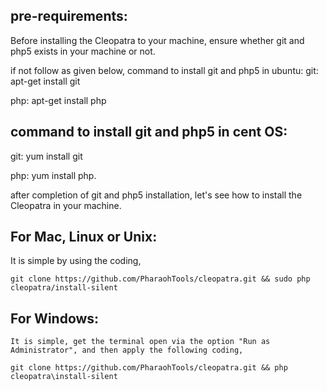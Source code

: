 pre-requirements:
-----------------

Before installing the Cleopatra to your machine, ensure whether git and php5 exists in your machine or not.

if not follow as given below,
	command to install git and php5 in ubuntu:
git:
	apt-get install git

php:
	apt-get install php

command to install git and php5 in cent OS:
-------------------------------------------

git:
	yum install git

php:
	yum install php.

after completion of git and php5 installation, let's see how to install the Cleopatra in your machine.

For Mac, Linux or Unix:
-----------------------
It is simple by using the coding,

	git clone https://github.com/PharaohTools/cleopatra.git && sudo php cleopatra/install-silent

For Windows:
------------
	It is simple, get the terminal open via the option "Run as Administrator", and then apply the following coding,
	
	git clone https://github.com/PharaohTools/cleopatra.git && php cleopatra\install-silent
